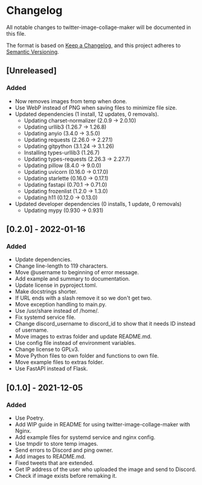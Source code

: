 # Changelog

All notable changes to twitter-image-collage-maker will be documented in this file.

The format is based on [Keep a Changelog](https://keepachangelog.com/en/1.0.0/),
and this project adheres to [Semantic Versioning](https://semver.org/spec/v2.0.0.html).

## [Unreleased]

### Added

- Now removes images from temp when done.
- Use WebP instead of PNG when saving files to minimize file size.
- Updated dependencies (1 install, 12 updates, 0 removals).
  - Updating charset-normalizer (2.0.9 -> 2.0.10)
  - Updating urllib3 (1.26.7 -> 1.26.8)
  - Updating anyio (3.4.0 -> 3.5.0)
  - Updating requests (2.26.0 -> 2.27.1)
  - Updating gitpython (3.1.24 -> 3.1.26)
  - Installing types-urllib3 (1.26.7)
  - Updating types-requests (2.26.3 -> 2.27.7)
  - Updating pillow (8.4.0 -> 9.0.0)
  - Updating uvicorn (0.16.0 -> 0.17.0)
  - Updating starlette (0.16.0 -> 0.17.1)
  - Updating fastapi (0.70.1 -> 0.71.0)
  - Updating frozenlist (1.2.0 -> 1.3.0)
  - Updating h11 (0.12.0 -> 0.13.0)
- Updated developer dependencies (0 installs, 1 update, 0 removals)
  - Updating mypy (0.930 -> 0.931)

## [0.2.0] - 2022-01-16

### Added

- Update dependencies.
- Change line-length to 119 characters.
- Move @username to beginning of error message.
- Add example and summary to documentation.
- Update license in pyproject.toml.
- Make docstrings shorter.
- If URL ends with a slash remove it so we don't get two.
- Move exception handling to main.py.
- Use /usr/share instead of /home/.
- Fix systemd service file.
- Change discord_username to discord_id to show that it needs ID instead of username.
- Move images to extras folder and update README.md.
- Use config file instead of environment variables.
- Change license to GPLv3.
- Move Python files to own folder and functions to own file.
- Move example files to extras folder.
- Use FastAPI instead of Flask.

## [0.1.0] - 2021-12-05

### Added

- Use Poetry.
- Add WIP guide in README for using twitter-image-collage-maker with Nginx.
- Add example files for systemd service and nginx config.
- Use tmpdir to store temp images.
- Send errors to Discord and ping owner.
- Add images to README.md.
- Fixed tweets that are extended.
- Get IP address of the user who uploaded the image and send to Discord.
- Check if image exists before remaking it.
